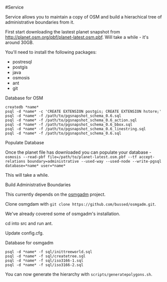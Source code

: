 #Service

Service allows you to maintain a copy of OSM and build a hierachical tree of administrative boundaries from it.

First start downloading the lastest planet snapshot from http://planet.osm.org/pbf/planet-latest.osm.pbf. Will take a while - it's around 30GB.

You'll need to install the following packages:

* postresql
* postgis
* java
* osmosis
* ant
* git

Database for OSM

    createdb *name*
    psql -d *name* -c 'CREATE EXTENSION postgis; CREATE EXTENSION hstore;'
    psql -d *name* -f /path/to/pgsnapshot_schema_0.6.sql
    psql -d *name* -f /path/to/pgsnapshot_schema_0.6_action.sql
    psql -d *name* -f /path/to/pgsnapshot_schema_0.6_bbox.sql
    psql -d *name* -f /path/to/pgsnapshot_schema_0.6_linestring.sql
    psql -d *name* -f /path/to/pgsnapshot_schema_0.6.sql

Populate Database

Once the planet file has downloaded you can populate your database - `osmosis --read-pbf file=/path/to/planet-latest.osm.pbf --tf accept-relations boundary=administrative --used-way --used-node --write-pgsql database=*name* user=*name*`

This will take a while.

Build Administrative Boundaries

This currently depends on the [osmgadm](https://github.com/bussed/osmgadm) project.

Clone osmgdam with `git clone https://github.com/bussed/osmgadm.git`.

We've already covered some of osmgadm's installation.

cd into src and run ant.

Update config.cfg.

Database for osmgadm

    psql -d *name* -f sql/inittreeworld.sql
    psql -d *name* -f sql/createtree.sql
    psql -d *name* -f sql/iso3166-1.sql
    psql -d *name* -f sql/iso3166-2.sql

You can now generate the hierarchy with `scripts/generatepolygons.sh`.
